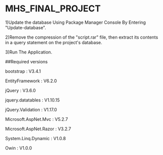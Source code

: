 # MHS_FINAL_PROJECT

1)Update the database Using Package Manager Console By Entering "Update-database".

2)Remove the compression of the "script.rar" file, then extract its contents in a query statement on the project's database.

3)Run The Application.


##Required versions
  
  bootstrap : V3.4.1
  
  EntityFramework : V6.2.0
  
  jQuery : V3.6.0
  
  jquery.datatables : V1.10.15
  
  jQuery.Validation : V1.17.0
  
  Microsoft.AspNet.Mvc : V5.2.7
  
  Microsoft.AspNet.Razor : V3.2.7
  
  System.Linq.Dynamic : V1.0.8
  
  Owin : V1.0.0
##
